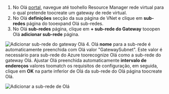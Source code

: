 1. No Olá [portal](http://portal.azure.com), navegue até toohello Resource Manager rede virtual para o qual pretende toocreate um gateway de rede virtual.
2. No Olá **definições** secção da sua página de VNet e clique em **sub-redes** página do tooexpand Olá sub-redes.
3. No Olá **sub-redes** página, clique em **+ sub-rede do Gateway** tooopen Olá **adicionar sub-rede** página.

  ![Adicionar sub-rede do gateway Olá](./media/vpn-gateway-add-gwsubnet-rm-portal-include/addgwsubnet.png "adicionar sub-rede do gateway Olá")
4. Olá **nome** para a sub-rede é automaticamente preenchida com Olá valor "GatewaySubnet". Este valor é necessário para sub-rede do Azure toorecognize Olá como a sub-rede do gateway Olá. Ajustar Olá preenchida automaticamente **intervalo de endereços** valores toomatch os requisitos de configuração, em seguida, clique em **OK** na parte inferior de Olá da sub-rede do Olá página toocreate Olá.

  ![Adicionar a sub-rede de Olá](./media/vpn-gateway-add-gwsubnet-rm-portal-include/addsubnetgw.png "adicionar a sub-rede de Olá")
